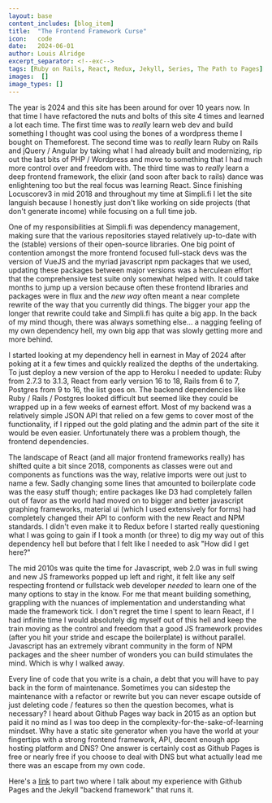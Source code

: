 ```yaml
---
layout: base
content_includes: [blog_item]
title:  "The Frontend Framework Curse"
icon:   code
date:   2024-06-01
author: Louis Alridge
excerpt_separator: <!--exc-->
tags: [Ruby on Rails, React, Redux, Jekyll, Series, The Path to Pages]
images:  []
image_types: []
---
```


The year is 2024 and this site has been around for over 10 years now. In that time I have refactored the nuts<!--exc--> and bolts of this site 4 times and learned a lot each time. The first time was to *really* learn web dev and build something I thought was cool using the bones of a wordpress theme I bought on Themeforest. The second time was to *really* learn Ruby on Rails and jQuery / Angular by taking what I had already built and modernizing, rip out the last bits of PHP / Wordpress and move to something that I had much more control over and freedom with. The third time was to *really* learn a deep frontend framework, the elixir (and soon after back to rails) dance was enlightening too but the real focus was learning React. Since finishing Locuscorev3 in mid 2018 and throughout my time at Simpli.fi I let the site languish because I honestly just don't like working on side projects (that don't generate income) while focusing on a full time job.

One of my responsibilities at Simpli.fi was dependency management, making sure that the various repositories stayed relatively up-to-date with the (stable) versions of their open-source libraries. One big point of contention amongst the more frontend focused full-stack devs was the version of VueJS and the myriad javascript npm packages that we used, updating these packages between major versions was a herculean effort that the comprehensive test suite only somewhat helped with. It could take months to jump up a version because often these frontend libraries and packages were in flux and the *new way* often meant a near complete rewrite of the way that you currently did things. The bigger your app the longer that rewrite could take and Simpli.fi has quite a big app. In the back of my mind though, there was always something else... a nagging feeling of my own dependency hell, my own big app that was slowly getting more and more behind.

I started looking at my dependency hell in earnest in May of 2024 after poking at it a few times and quickly realized the depths of the undertaking. To just deploy a new version of the app to Heroku I needed to update: Ruby from 2.7.3 to 3.1.3, React from early version 16 to 18,  Rails from 6 to 7, Postgres from 9 to 16, the list goes on. The backend dependencies like Ruby / Rails / Postgres looked difficult but seemed like they could be wrapped up in a few weeks of earnest effort. Most of my backend was a relatively simple JSON API that relied on a few gems to cover most of the functionality, if I ripped out the gold plating and the admin part of the site it would be even easier. Unfortunately there was a problem though, the frontend dependencies.

The landscape of React (and all major frontend frameworks really) has shifted quite a bit since 2018, components as classes were out and components as functions was the way, relative imports were out just to name a few. Sadly changing some lines that amounted to boilerplate code was the easy stuff though; entire packages like D3 had completely fallen out of favor as the world had moved on to bigger and better javascript graphing frameworks, material ui (which I used extensively for forms) had completely changed their API to conform with the new React and NPM standards. I didn't even make it to Redux before I started really questioning what I was going to gain if I took a month (or three) to dig my way out of this dependency hell but before that I felt like I needed to ask "How did I get here?"

The mid 2010s was quite the time for Javascript, web 2.0 was in full swing and new JS frameworks popped up left and right, it felt like any self respecting frontend or fullstack web developer *needed* to learn one of the many options to stay in the know. For me that meant building something, grappling with the nuances of implementation and understanding what made the framework tick. I don't regret the time I spent to learn React, if I had infinite time I would absolutely dig myself out of this hell and keep the train moving as the control and freedom that a good JS framework provides (after you hit your stride and escape the boilerplate) is without parallel. Javascript has an extremely vibrant community in the form of NPM packages and the sheer number of wonders you can build stimulates the mind. Which is why I walked away.

Every line of code that you write is a chain, a debt that you will have to pay back in the form of maintenance. Sometimes you can sidestep the maintenance with a refactor or rewrite but you can never escape outside of just deleting code / features so then the question becomes, what is necessary? I heard about Github Pages way back in 2015 as an option but paid it no mind as I was too deep in the complexity-for-the-sake-of-learning mindset. Why have a static site generator when you have the world at your fingertips with a strong frontend framework, API, decent enough app hosting platform and DNS? One answer is certainly cost as Github Pages is free or nearly free if you choose to deal with DNS but what actually lead me there was an escape from my own code.

Here's a [link](https://loualrid.github.io/2024/06/04/jekyll-and-github-pages.html) to part two where I talk about my experience with Github Pages and the Jekyll "backend framework" that runs it.
